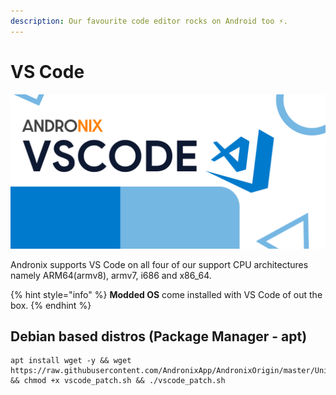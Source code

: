 ```yaml
---
description: Our favourite code editor rocks on Android too ⚡.
---
```


# VS Code

![](../../.gitbook/assets/vscode_banner.png)

Andronix supports VS Code on all four of our support CPU architectures namely ARM64\(armv8\), armv7, i686 and x86\_64. 

{% hint style="info" %}
**Modded OS** come installed with VS Code of out the box.
{% endhint %}

## Debian based distros \(Package Manager - **apt**\)

```text
apt install wget -y && wget https://raw.githubusercontent.com/AndronixApp/AndronixOrigin/master/Uninstall/vscode_patch.sh && chmod +x vscode_patch.sh && ./vscode_patch.sh
```



